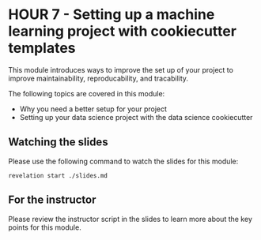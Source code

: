 # HOUR 7 - Setting up a machine learning project with cookiecutter templates

This module introduces ways to improve the set up of your project
to improve maintainability, reproducability, and tracability.

The following topics are covered in this module:

* Why you need a better setup for your project
* Setting up your data science project with the data science cookiecutter 


## Watching the slides

Please use the following command to watch the slides for this module:

```
revelation start ./slides.md
```

## For the instructor

Please review the instructor script in the slides to learn more about the key
points for this module.
